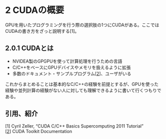 # 2 CUDAの概要
GPUを用いたプログラミングを行う際の選択肢の1つにCUDAがある。ここではCUDAの書き方をざっと説明する[1]。

## 2.0.1 CUDAとは
* NVIDEA製のGPGPUを使って計算処理を行うための言語
* C/C++をベースにGPUデバイスやメモリを扱えるように拡張
* 多数のドキュメント・サンプルプログラム[[2][2]]、ユーザがいる

これからまとめることは基本的なC/C++の経験を前提とするが、GPUを使った経験や並列計算の経験がない人に対しても理解できるように書いて行くつもりである。

## 引用、紹介
[1] Cyril Zeller, “CUDA C/C++ Basics Supercomputing 2011 Tutorial”  
[[2][2]] CUDA Toolkit Documentation

[2]:https://docs.nvidia.com/cuda/